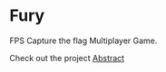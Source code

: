 # Fury

FPS Capture the flag Multiplayer Game.

Check out the project [Abstract](https://docs.google.com/document/d/1u8plaSDlAOa7z5RpSwOXqeJd9Imp91O1e9WDy3kDdxU/edit?usp=drivesdk)
